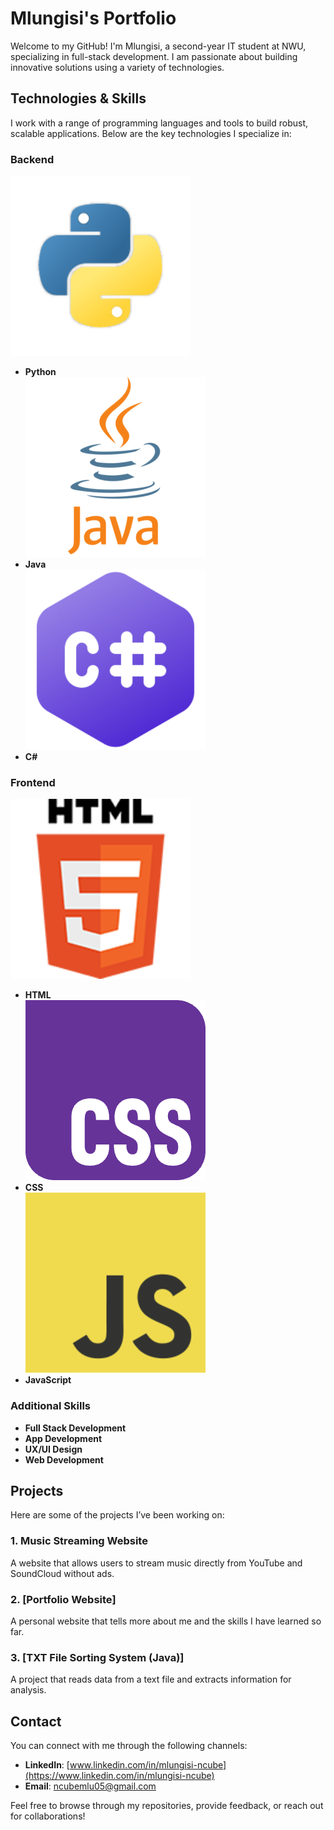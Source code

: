 # Mlungisi's Portfolio

Welcome to my GitHub! I'm Mlungisi, a second-year IT student at NWU, specializing in full-stack development. I am passionate about building innovative solutions using a variety of technologies.

## Technologies & Skills

I work with a range of programming languages and tools to build robust, scalable applications. Below are the key technologies I specialize in:

### Backend
![Python](https://raw.githubusercontent.com/github/explore/main/topics/python/python.png)
- **Python**  
![Java](https://raw.githubusercontent.com/github/explore/main/topics/java/java.png)
- **Java**  
![C#](https://raw.githubusercontent.com/github/explore/main/topics/csharp/csharp.png)
- **C#**

### Frontend
![HTML5](https://raw.githubusercontent.com/github/explore/main/topics/html/html.png)
- **HTML**  
![CSS3](https://raw.githubusercontent.com/github/explore/main/topics/css/css.png)
- **CSS**  
![JavaScript](https://raw.githubusercontent.com/github/explore/main/topics/javascript/javascript.png)
- **JavaScript**

### Additional Skills
- **Full Stack Development**
- **App Development**
- **UX/UI Design**
- **Web Development**

## Projects

Here are some of the projects I’ve been working on:

### 1. **Music Streaming Website**
   A website that allows users to stream music directly from YouTube and SoundCloud without ads.

### 2. **[Portfolio Website]**
   A personal website that tells more about me and the skills I have learned so far.

### 3. **[TXT File Sorting System (Java)]**
   A project that reads data from a text file and extracts information for analysis.

## Contact

You can connect with me through the following channels:
- **LinkedIn**: [www.linkedin.com/in/mlungisi-ncube](https://www.linkedin.com/in/mlungisi-ncube)
- **Email**: [ncubemlu05@gmail.com](mailto:ncubemlu05@gmail.com)

Feel free to browse through my repositories, provide feedback, or reach out for collaborations!
